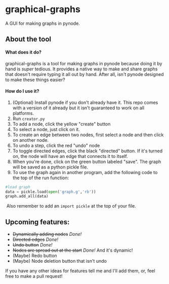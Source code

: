 # graphical-graphs
 A GUI for making graphs in pynode.

## About the tool

#### What does it do?

graphical-graphs is a tool for making graphs in pynode because doing it by hand is *super* tedious. It provides a native way to make and share graphs that doesn't require typing it all out by hand. After all, isn't pynode designed to make these things easier?

#### How do I use it?

1. (Optional) Install pynode if you don't already have it. This repo comes with a version of it already but it isn't guaranteed to work on all platforms.
4. Run `creator.py`
4. To add a node, click the yellow "create" button
5. To select a node, just click on it.
6. To create an edge between two nodes, first select a node and then click on another node. 
7. To undo a step, click the red "undo" node
7. To toggle directed edges, click the black "directed" button. If it's turned on, the node will have an edge that connects it to itself.
8. When you're done, click on the green button labeled "save". The graph will be saved as a python pickle file.
9. To use the graph again in another program, add the following code to the top of the run function:
```python
#load graph
data = pickle.load(open('graph.g','rb'))
graph.add_all(data)
```

​		Also remember to add an `import pickle` at the top of your file.

## Upcoming features:

* ~~Dynamically adding nodes~~ *Done!*
* ~~Directed edges~~ *Done!*
* ~~Undo button~~ *Done!*
* ~~Nodes are spread out at the start~~ *Done!* And it's dynamic!
* (Maybe) Redo button
* (Maybe) Node deletion button that isn't undo

If you have any other ideas for features tell me and I'll add them, or, feel free to make a pull request!
